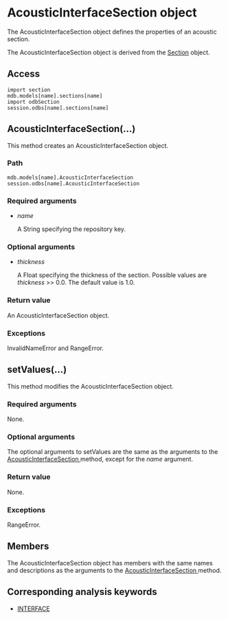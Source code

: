 # AcousticInterfaceSection object

The AcousticInterfaceSection object defines the properties of an acoustic section.

The AcousticInterfaceSection object is derived from the [Section](https://help.3ds.com/2022/english/DSSIMULIA_Established/SIMACAEKERRefMap/simaker-c-sectionpyc.htm?ContextScope=all) object.

## Access

```
import section
mdb.models[name].sections[name]
import odbSection
session.odbs[name].sections[name]
```

## AcousticInterfaceSection(...)



This method creates an AcousticInterfaceSection object.



### Path

```
mdb.models[name].AcousticInterfaceSection
session.odbs[name].AcousticInterfaceSection
```

### Required arguments

- *name*

  A String specifying the repository key.

### Optional arguments

- *thickness*

  A Float specifying the thickness of the section. Possible values are *thickness* >> 0.0. The default value is 1.0.

### Return value

An AcousticInterfaceSection object.

### Exceptions

InvalidNameError and RangeError.



## setValues(...)



This method modifies the AcousticInterfaceSection object.



### Required arguments

None.

### Optional arguments

The optional arguments to setValues are the same as the arguments to the [AcousticInterfaceSection ](https://help.3ds.com/2022/English/DSSIMULIA_Established/SIMACAEKERRefMap/simaker-c-acousticinterfacesectionpyc.htm?ContextScope=all#simaker-acousticinterfacesectionacousticinterfacesectionpyc)method, except for the *name* argument.

### Return value

None.

### Exceptions

RangeError.



## Members

The AcousticInterfaceSection object has members with the same names and descriptions as the arguments to the [AcousticInterfaceSection ](https://help.3ds.com/2022/English/DSSIMULIA_Established/SIMACAEKERRefMap/simaker-c-acousticinterfacesectionpyc.htm?ContextScope=all#simaker-acousticinterfacesectionacousticinterfacesectionpyc)method.



## Corresponding analysis keywords

- [INTERFACE](https://help.3ds.com/2022/English/DSSIMULIA_Established/SIMACAEKEYRefMap/simakey-r-interface.htm?ContextScope=all#simakey-r-interface)